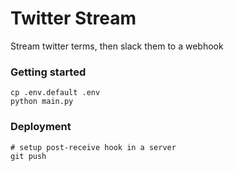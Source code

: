 # Twitter Stream

Stream twitter terms, then slack them to a webhook

### Getting started

```shell
cp .env.default .env
python main.py
```

### Deployment

```shell
# setup post-receive hook in a server
git push
```